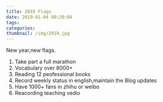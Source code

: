 ```yaml
---
title: 2019 Flags   
date: 2019-01-04 00:20:04
tags: 
categories: 
thumbnail: /img/2019.jpg
---
```


New year,new flags. 

1. Take part a full marathon
2. Vocabulary over 8000+
3. Reading 12  peofessional books
4. Record weekly status in english,maintain the Blog updates
5. Have 1000+ fans in zhihu or weibo
6. Reacording teaching vedio 